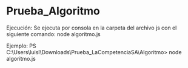 # Prueba_Algoritmo
Ejecución:
Se ejecuta por consola en la carpeta del archivo js con el siguiente comando: node algoritmo.js

Ejemplo:
PS C:\Users\luisl\Downloads\Prueba_LaCompetenciaSA\Algoritmo> node algoritmo.js

